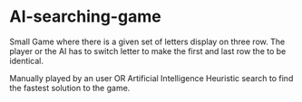 # AI-searching-game

Small Game where there is a given set of letters display on three row. The player or the AI has to switch letter to make the first and last row the to be identical.

Manually played by an user
OR
Artificial Intelligence Heuristic search to find the fastest solution to the game. 
